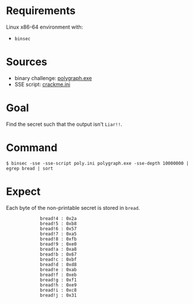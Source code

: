 # Requirements

Linux x86-64 environment with:
- `binsec`

# Sources

- binary challenge:     [polygraph.exe](https://hackropole.fr/fr/challenges/reverse/fcsc2025-reverse-polygraph/)
- SSE script:           [crackme.ini](./crackme.ini)

# Goal

Find the secret such that the output isn't `Liar!!`.

# Command

```console
$ binsec -sse -sse-script poly.ini polygraph.exe -sse-depth 10000000 | egrep bread | sort
```

# Expect

Each byte of the non-printable secret is stored in `bread`.

```console
             bread!4 : 0x2a
             bread!5 : 0xb8
             bread!6 : 0x57
             bread!7 : 0xa5
             bread!8 : 0xfb
             bread!9 : 0xe0
             bread!a : 0xa8
             bread!b : 0x67
             bread!c : 0xbf
             bread!d : 0xd8
             bread!e : 0xab
             bread!f : 0xeb
             bread!g : 0xf1
             bread!h : 0xe9
             bread!i : 0xc8
             bread!j : 0x31
```
